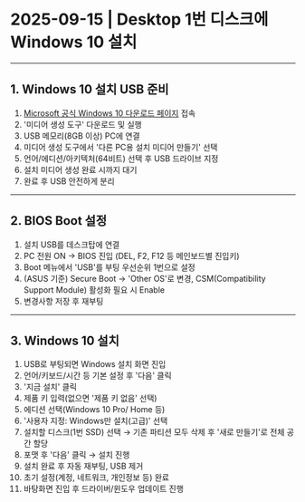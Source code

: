 # 2025-09-15 | Desktop 1번 디스크에 Windows 10 설치

---

## 1. Windows 10 설치 USB 준비

1. [Microsoft 공식 Windows 10 다운로드 페이지](https://www.microsoft.com/ko-kr/software-download/windows10) 접속
2. '미디어 생성 도구' 다운로드 및 실행
3. USB 메모리(8GB 이상) PC에 연결
4. 미디어 생성 도구에서 '다른 PC용 설치 미디어 만들기' 선택
5. 언어/에디션/아키텍처(64비트) 선택 후 USB 드라이브 지정
6. 설치 미디어 생성 완료 시까지 대기
7. 완료 후 USB 안전하게 분리

---

## 2. BIOS Boot 설정

1. 설치 USB를 데스크탑에 연결
2. PC 전원 ON → BIOS 진입 (DEL, F2, F12 등 메인보드별 진입키)
3. Boot 메뉴에서 'USB'를 부팅 우선순위 1번으로 설정
4. (ASUS 기준) Secure Boot → 'Other OS'로 변경, CSM(Compatibility Support Module) 활성화 필요 시 Enable
5. 변경사항 저장 후 재부팅

---

## 3. Windows 10 설치
1. USB로 부팅되면 Windows 설치 화면 진입
2. 언어/키보드/시간 등 기본 설정 후 '다음' 클릭
3. '지금 설치' 클릭
4. 제품 키 입력(없으면 '제품 키 없음' 선택)
5. 에디션 선택(Windows 10 Pro/ Home 등)
6. '사용자 지정: Windows만 설치(고급)' 선택
7. 설치할 디스크(1번 SSD) 선택 → 기존 파티션 모두 삭제 후 '새로 만들기'로 전체 공간 할당
8. 포맷 후 '다음' 클릭 → 설치 진행
9. 설치 완료 후 자동 재부팅, USB 제거
10. 초기 설정(계정, 네트워크, 개인정보 등) 완료
11. 바탕화면 진입 후 드라이버/윈도우 업데이트 진행
